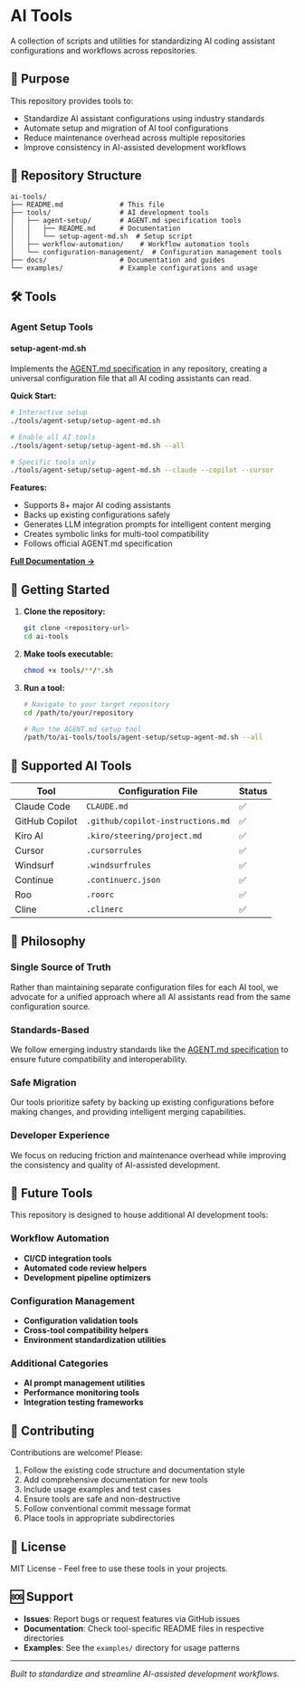 # AI Tools

A collection of scripts and utilities for standardizing AI coding assistant configurations and workflows across repositories.

## 🎯 Purpose

This repository provides tools to:
- Standardize AI assistant configurations using industry standards
- Automate setup and migration of AI tool configurations
- Reduce maintenance overhead across multiple repositories
- Improve consistency in AI-assisted development workflows

## 📁 Repository Structure

```
ai-tools/
├── README.md              # This file
├── tools/                 # AI development tools
│   ├── agent-setup/       # AGENT.md specification tools
│   │   ├── README.md      # Documentation
│   │   └── setup-agent-md.sh  # Setup script
│   ├── workflow-automation/    # Workflow automation tools
│   └── configuration-management/  # Configuration management tools
├── docs/                  # Documentation and guides
└── examples/              # Example configurations and usage
```

## 🛠️ Tools

### Agent Setup Tools

#### setup-agent-md.sh

Implements the [AGENT.md specification](https://ampcode.com/AGENT.md) in any repository, creating a universal configuration file that all AI coding assistants can read.

**Quick Start:**
```bash
# Interactive setup
./tools/agent-setup/setup-agent-md.sh

# Enable all AI tools
./tools/agent-setup/setup-agent-md.sh --all

# Specific tools only
./tools/agent-setup/setup-agent-md.sh --claude --copilot --cursor
```

**Features:**
- Supports 8+ major AI coding assistants
- Backs up existing configurations safely
- Generates LLM integration prompts for intelligent content merging
- Creates symbolic links for multi-tool compatibility
- Follows official AGENT.md specification

[**Full Documentation →**](tools/agent-setup/README.md)

## 🚀 Getting Started

1. **Clone the repository:**
   ```bash
   git clone <repository-url>
   cd ai-tools
   ```

2. **Make tools executable:**
   ```bash
   chmod +x tools/**/*.sh
   ```

3. **Run a tool:**
   ```bash
   # Navigate to your target repository
   cd /path/to/your/repository
   
   # Run the AGENT.md setup tool
   /path/to/ai-tools/tools/agent-setup/setup-agent-md.sh --all
   ```

## 📖 Supported AI Tools

| Tool | Configuration File | Status |
|------|-------------------|--------|
| Claude Code | `CLAUDE.md` | ✅ |
| GitHub Copilot | `.github/copilot-instructions.md` | ✅ |
| Kiro AI | `.kiro/steering/project.md` | ✅ |
| Cursor | `.cursorrules` | ✅ |
| Windsurf | `.windsurfrules` | ✅ |
| Continue | `.continuerc.json` | ✅ |
| Roo | `.roorc` | ✅ |
| Cline | `.clinerc` | ✅ |

## 🎨 Philosophy

### Single Source of Truth
Rather than maintaining separate configuration files for each AI tool, we advocate for a unified approach where all AI assistants read from the same configuration source.

### Standards-Based
We follow emerging industry standards like the [AGENT.md specification](https://ampcode.com/AGENT.md) to ensure future compatibility and interoperability.

### Safe Migration
Our tools prioritize safety by backing up existing configurations before making changes, and providing intelligent merging capabilities.

### Developer Experience
We focus on reducing friction and maintenance overhead while improving the consistency and quality of AI-assisted development.

## 🔮 Future Tools

This repository is designed to house additional AI development tools:

### Workflow Automation
- **CI/CD integration tools**
- **Automated code review helpers**
- **Development pipeline optimizers**

### Configuration Management
- **Configuration validation tools**
- **Cross-tool compatibility helpers**
- **Environment standardization utilities**

### Additional Categories
- **AI prompt management utilities**
- **Performance monitoring tools**
- **Integration testing frameworks**

## 🤝 Contributing

Contributions are welcome! Please:

1. Follow the existing code structure and documentation style
2. Add comprehensive documentation for new tools
3. Include usage examples and test cases
4. Ensure tools are safe and non-destructive
5. Follow conventional commit message format
6. Place tools in appropriate subdirectories

## 📄 License

MIT License - Feel free to use these tools in your projects.

## 🆘 Support

- **Issues**: Report bugs or request features via GitHub issues
- **Documentation**: Check tool-specific README files in respective directories
- **Examples**: See the `examples/` directory for usage patterns

---

*Built to standardize and streamline AI-assisted development workflows.*